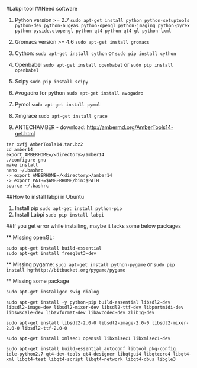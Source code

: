 #Labpi tool
##Need software

1. Python version >= 2.7
`sudo apt-get install python python-setuptools python-dev python-augeas python-opengl python-imaging python-pyrex python-pyside.qtopengl python-qt4 python-qt4-gl python-lxml`

2. Gromacs version >= 4.6
`sudo apt-get install gromacs`

3. Cython:
`sudo apt-get install cython`
or
`sudo pip install cython`

4. Openbabel
`sudo apt-get install openbabel`
or 
`sudo pip install openbabel`

5. Scipy
`sudo pip install scipy`

6. Avogadro for python
`sudo apt-get install avogadro`

7. Pymol
`sudo apt-get install pymol`

8. Xmgrace
`sudo apt-get install grace`

9. ANTECHAMBER - download: http://ambermd.org/AmberTools14-get.html
```
tar xvfj AmberTools14.tar.bz2
cd amber14
export AMBERHOME=/<directory>/amber14
./configure gnu
make install
nano ~/.bashrc
-> export AMBERHOME=/<directory>/amber14
-> export PATH=$AMBERHOME/bin:$PATH
source ~/.bashrc
```


##How to install labpi in Ubuntu
1. Install pip
`sudo apt-get install python-pip`
2. Install Labpi
`sudo pip install labpi`

##If you get error while installing, maybe it lacks some below packages

** Missing openGL:
```
sudo apt-get install build-essential
sudo apt-get install freeglut3-dev
```

** Missing pygame:
`sudo apt-get install python-pygame`
or
`sudo pip install hg+http://bitbucket.org/pygame/pygame`

** Missing some package
```
sudo apt-get installgcc swig dialog

sudo apt-get install -y python-pip build-essential libsdl2-dev libsdl2-image-dev libsdl2-mixer-dev libsdl2-ttf-dev libportmidi-dev libswscale-dev libavformat-dev libavcodec-dev zlib1g-dev

sudo apt-get install libsdl2-2.0-0 libsdl2-image-2.0-0 libsdl2-mixer-2.0-0 libsdl2-ttf-2.0-0

sudo apt-get install xmlsec1 openssl libxmlsec1 libxmlsec1-dev

sudo apt-get install build-essential autoconf libtool pkg-config  idle-python2.7 qt4-dev-tools qt4-designer libqtgui4 libqtcore4 libqt4-xml libqt4-test libqt4-script libqt4-network libqt4-dbus libgle3
```
